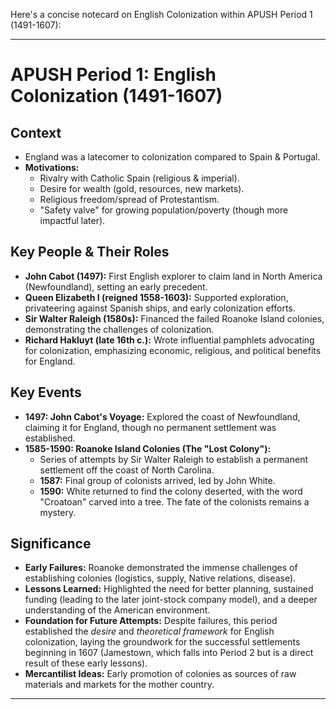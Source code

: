 Here's a concise notecard on English Colonization within APUSH Period 1 (1491-1607):

---

# APUSH Period 1: English Colonization (1491-1607)

## Context
*   England was a latecomer to colonization compared to Spain & Portugal.
*   **Motivations:**
    *   Rivalry with Catholic Spain (religious & imperial).
    *   Desire for wealth (gold, resources, new markets).
    *   Religious freedom/spread of Protestantism.
    *   "Safety valve" for growing population/poverty (though more impactful later).

## Key People & Their Roles
*   **John Cabot (1497):** First English explorer to claim land in North America (Newfoundland), setting an early precedent.
*   **Queen Elizabeth I (reigned 1558-1603):** Supported exploration, privateering against Spanish ships, and early colonization efforts.
*   **Sir Walter Raleigh (1580s):** Financed the failed Roanoke Island colonies, demonstrating the challenges of colonization.
*   **Richard Hakluyt (late 16th c.):** Wrote influential pamphlets advocating for colonization, emphasizing economic, religious, and political benefits for England.

## Key Events
*   **1497: John Cabot's Voyage:** Explored the coast of Newfoundland, claiming it for England, though no permanent settlement was established.
*   **1585-1590: Roanoke Island Colonies (The "Lost Colony"):**
    *   Series of attempts by Sir Walter Raleigh to establish a permanent settlement off the coast of North Carolina.
    *   **1587:** Final group of colonists arrived, led by John White.
    *   **1590:** White returned to find the colony deserted, with the word "Croatoan" carved into a tree. The fate of the colonists remains a mystery.

## Significance
*   **Early Failures:** Roanoke demonstrated the immense challenges of establishing colonies (logistics, supply, Native relations, disease).
*   **Lessons Learned:** Highlighted the need for better planning, sustained funding (leading to the later joint-stock company model), and a deeper understanding of the American environment.
*   **Foundation for Future Attempts:** Despite failures, this period established the *desire* and *theoretical framework* for English colonization, laying the groundwork for the successful settlements beginning in 1607 (Jamestown, which falls into Period 2 but is a direct result of these early lessons).
*   **Mercantilist Ideas:** Early promotion of colonies as sources of raw materials and markets for the mother country.

---